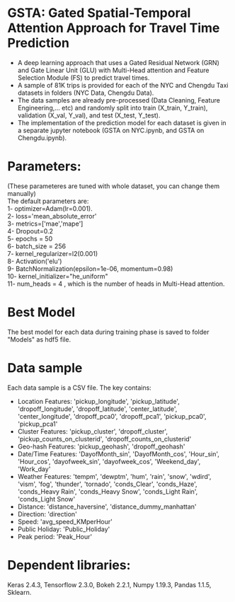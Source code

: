# GSTA: Gated Spatial-Temporal Attention Approach for Travel Time Prediction
- A deep learning approach that uses a Gated Residual Network (GRN) and Gate Linear Unit (GLU) with Multi-Head attention and Feature Selection Module (FS) to predict travel times.
- A sample of 81K trips is provided for each of the NYC and Chengdu Taxi datasets in folders (NYC Data, Chengdu Data). 
- The data samples are already pre-processed (Data Cleaning, Feature Engineering,... etc) and randomly split into train (X_train, Y_train), validation (X_val, Y_val), and test (X_test, Y_test). 
- The implementation of the prediction model for each dataset is given in a separate jupyter notebook (GSTA on NYC.ipynb, and GSTA on Chengdu.ipynb).

# Parameters:
(These parameteres are tuned with whole dataset, you can change them manually)<br />
The default parameters are: <br />
1- optimizer=Adam(lr=0.001).  <br />
2- loss='mean_absolute_error' <br />
3- metrics=['mae','mape'] <br />
4- Dropout=0.2 <br />
5- epochs = 50 <br />
6- batch_size = 256 <br />
7- kernel_regularizer=l2(0.001) <br />
8- Activation('elu') <br />
9- BatchNormalization(epsilon=1e-06, momentum=0.98) <br />
10- kernel_initializer="he_uniform" <br />
11- num_heads = 4  , which is the number of heads in Multi-Head attention. 

# Best Model
The best model for each data during training phase is saved to folder "Models" as hdf5 file.

# Data sample
Each data sample is a CSV file. The key contains: <br />
*  Location Features: 'pickup_longitude', 'pickup_latitude', 'dropoff_longitude', 'dropoff_latitude', 'center_latitude', 'center_longitude', 'dropoff_pca0', 'dropoff_pca1', 'pickup_pca0', 'pickup_pca1'
*  Cluster Features: 'pickup_cluster', 'dropoff_cluster', 'pickup_counts_on_clusterid', 'dropoff_counts_on_clusterid' 
*  Geo-hash Features: 'pickup_geohash', 'dropoff_geohash'
*  Date/Time Features: 'DayofMonth_sin', 'DayofMonth_cos', 'Hour_sin', 'Hour_cos', 'dayofweek_sin', 'dayofweek_cos', 'Weekend_day', 'Work_day'
*  Weather Features:  'tempm', 'dewptm', 'hum', 'rain', 'snow', 'wdird', 'vism', 'fog', 'thunder', 'tornado', 'conds_Clear', 'conds_Haze',
   'conds_Heavy Rain', 'conds_Heavy Snow', 'conds_Light Rain', 'conds_Light Snow'
*  Distance: 'distance_haversine', 'distance_dummy_manhattan'
*  Direction: 'direction'
*  Speed: 'avg_speed_KMperHour'
*  Public Holiday: 'Public_Holiday'
*  Peak period: 'Peak_Hour'

# Dependent libraries:
Keras 2.4.3, Tensorflow 2.3.0, Bokeh 2.2.1, Numpy 1.19.3, Pandas 1.1.5, Sklearn.



